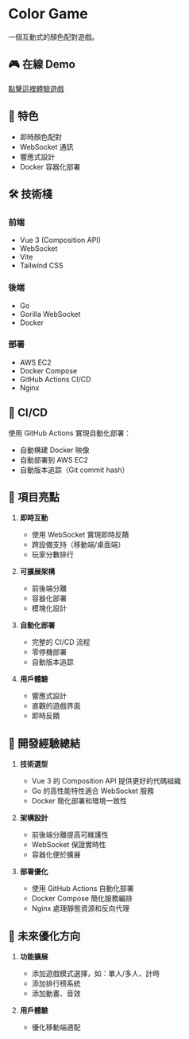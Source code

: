 # Color Game

一個互動式的顏色配對遊戲。

## 🎮 在線 Demo

[點擊這裡體驗遊戲](http://13.231.89.103)

## 🌟 特色

- 即時顏色配對
- WebSocket 通訊
- 響應式設計
- Docker 容器化部署

## 🛠 技術棧

### 前端
- Vue 3 (Composition API)
- WebSocket
- Vite
- Tailwind CSS

### 後端
- Go
- Gorilla WebSocket
- Docker

### 部署
- AWS EC2
- Docker Compose
- GitHub Actions CI/CD
- Nginx

## 🔄 CI/CD

使用 GitHub Actions 實現自動化部署：
- 自動構建 Docker 映像
- 自動部署到 AWS EC2
- 自動版本追踪（Git commit hash）

## 🎯 項目亮點

1. **即時互動**
   - 使用 WebSocket 實現即時反饋
   - 跨設備支持（移動端/桌面端）
   - 玩家分數排行
   
2. **可擴展架構**
   - 前後端分離
   - 容器化部署
   - 模塊化設計

3. **自動化部署**
   - 完整的 CI/CD 流程
   - 零停機部署
   - 自動版本追踪

4. **用戶體驗**
   - 響應式設計
   - 直觀的遊戲界面
   - 即時反饋

## 📝 開發經驗總結

1. **技術選型**
   - Vue 3 的 Composition API 提供更好的代碼組織
   - Go 的高性能特性適合 WebSocket 服務
   - Docker 簡化部署和環境一致性

2. **架構設計**
   - 前後端分離提高可維護性
   - WebSocket 保證實時性
   - 容器化便於擴展

3. **部署優化**
   - 使用 GitHub Actions 自動化部署
   - Docker Compose 簡化服務編排
   - Nginx 處理靜態資源和反向代理

## 🚀 未來優化方向

1. **功能擴展**
   - 添加遊戲模式選擇，如：單人/多人、計時
   - 添加排行榜系統
   - 添加動畫、音效

2. **用戶體驗**
   - 優化移動端適配

